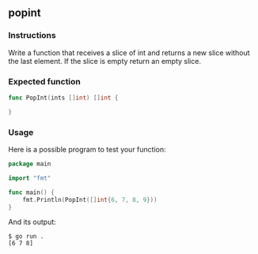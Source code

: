 ## popint

### Instructions

Write a function that receives a slice of int and returns a new slice without the last element. If the slice is empty return an empty slice.

### Expected function

```go
func PopInt(ints []int) []int {

}
```

### Usage

Here is a possible program to test your function:

```go
package main

import "fmt"

func main() {
	fmt.Println(PopInt([]int{6, 7, 8, 9}))
}
```

And its output:

```console
$ go run .
[6 7 8]
```
